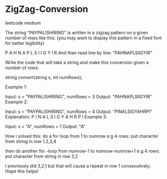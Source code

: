# ZigZag-Conversion
leetcode medium


The string "PAYPALISHIRING" is written in a zigzag pattern on a given number of rows like this: (you may want to display this pattern in a fixed font for better legibility)

P   A   H   N
A P L S I I G
Y   I   R
And then read line by line: "PAHNAPLSIIGYIR"

Write the code that will take a string and make this conversion given a number of rows:

string convert(string s, int numRows);
 

Example 1:

Input: s = "PAYPALISHIRING", numRows = 3
Output: "PAHNAPLSIIGYIR"
Example 2:

Input: s = "PAYPALISHIRING", numRows = 4
Output: "PINALSIGYAHRPI"
Explanation:
P     I    N
A   L S  I G
Y A   H R
P     I
Example 3:

Input: s = "A", numRows = 1
Output: "A"


How i solved this:
do a for loop from 1 to numrow
e:g 4 rows: put character from string in row 1,2,3,4

then do another for -loop from numrow-1 to numrow-numrow+1
e.g 4 rows: put character from string in row 3,2

I previously did 3,2,1 but that will cause a repeat in row 1 consecutively. Hope this helps!
